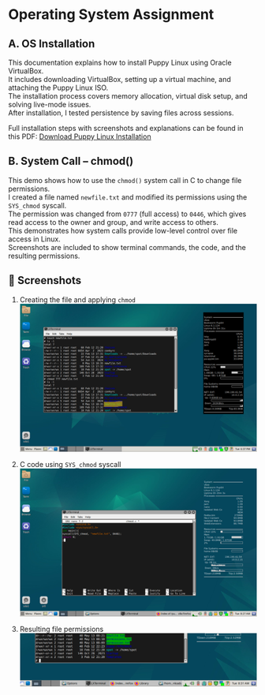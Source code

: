 # Operating System Assignment

## A. OS Installation
This documentation explains how to install Puppy Linux using Oracle VirtualBox.  
It includes downloading VirtualBox, setting up a virtual machine, and attaching the Puppy Linux ISO.  
The installation process covers memory allocation, virtual disk setup, and solving live-mode issues.  
After installation, I tested persistence by saving files across sessions.  

Full installation steps with screenshots and explanations can be found in this PDF: [Download Puppy Linux Installation](puppy_Linux_Installation.pdf)

## B. System Call – chmod()

This demo shows how to use the `chmod()` system call in C to change file permissions.  
I created a file named `newfile.txt` and modified its permissions using the `SYS_chmod` syscall.  
The permission was changed from `0777` (full access) to `0446`, which gives read access to the owner and group, and write access to others.  
This demonstrates how system calls provide low-level control over file access in Linux.  
Screenshots are included to show terminal commands, the code, and the resulting permissions.

## 📸 Screenshots

1. Creating the file and applying `chmod`  
   ![Step 1](./SYS1.png)

2. C code using `SYS_chmod` syscall  
   ![Step 2](./SYS2.png)

3. Resulting file permissions  
   ![Step 3](./SYS3.png)

